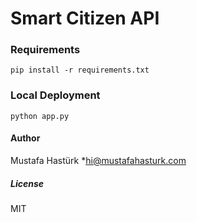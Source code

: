 # Smart Citizen API

 

### Requirements

```
pip install -r requirements.txt
```

### Local Deployment
```
python app.py
```

#### Author
Mustafa Hastürk
*hi@mustafahasturk.com

##### License
MIT 
